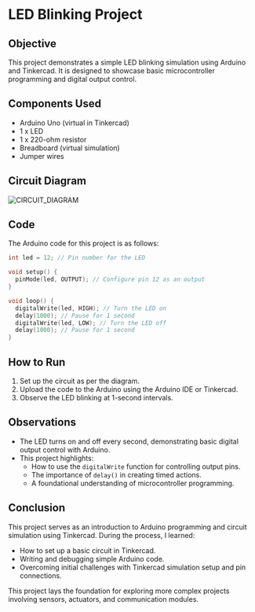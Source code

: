 
# LED Blinking Project

## Objective
This project demonstrates a simple LED blinking simulation using Arduino and Tinkercad. It is designed to showcase basic microcontroller programming and digital output control.

## Components Used
- Arduino Uno (virtual in Tinkercad)
- 1 x LED
- 1 x 220-ohm resistor
- Breadboard (virtual simulation)
- Jumper wires

## Circuit Diagram
![CIRCUIT_DIAGRAM](https://github.com/user-attachments/assets/3efdd76b-f3c7-40f2-9dc5-685e875b987e)

## Code
The Arduino code for this project is as follows:
```cpp
int led = 12; // Pin number for the LED

void setup() {
  pinMode(led, OUTPUT); // Configure pin 12 as an output
}

void loop() {
  digitalWrite(led, HIGH); // Turn the LED on
  delay(1000); // Pause for 1 second
  digitalWrite(led, LOW); // Turn the LED off
  delay(1000); // Pause for 1 second
}
```

## How to Run
1. Set up the circuit as per the diagram.
2. Upload the code to the Arduino using the Arduino IDE or Tinkercad.
3. Observe the LED blinking at 1-second intervals.

## Observations
- The LED turns on and off every second, demonstrating basic digital output control with Arduino.
- This project highlights:
  - How to use the `digitalWrite` function for controlling output pins.
  - The importance of `delay()` in creating timed actions.
  - A foundational understanding of microcontroller programming.


## Conclusion
This project serves as an introduction to Arduino programming and circuit simulation using Tinkercad. During the process, I learned:
- How to set up a basic circuit in Tinkercad.
- Writing and debugging simple Arduino code.
- Overcoming initial challenges with Tinkercad simulation setup and pin connections.

This project lays the foundation for exploring more complex projects involving sensors, actuators, and communication modules.
